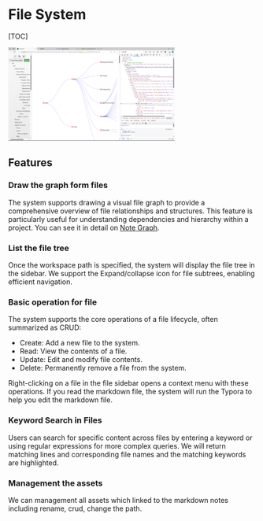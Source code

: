 # File System

[TOC]



<img src="./assets/af01f5153ba19d653bde07e3f4b1c70.png" alt="af01f5153ba19d653bde07e3f4b1c70" style="zoom: 33%;" />

## Features

### Draw the graph form files
The system supports drawing a visual file graph to provide a comprehensive overview of file relationships and structures. This feature is particularly useful for understanding dependencies and hierarchy within a project. You can see it in detail on [Note Graph](./Note_Graph.md).

### List the file tree

Once the workspace path is specified, the system will display the file tree in the sidebar. We support the Expand/collapse icon for file subtrees, enabling efficient navigation.

### Basic operation for file

The system supports the core operations of a file lifecycle, often summarized as CRUD:

- Create: Add a new file to the system.
- Read: View the contents of a file.
- Update: Edit and modify file contents.
- Delete: Permanently remove a file from the system.

Right-clicking on a file in the file sidebar opens a context menu with these operations. If you read the markdown file, the system will run the Typora to help you edit the markdown file.

### Keyword Search in Files

Users can search for specific content across files by entering a keyword or using regular expressions for more complex queries. We will return matching lines and corresponding file names and the matching keywords are highlighted.

### Management the assets

We can management all assets which linked to the markdown notes including rename, crud, change the path.
